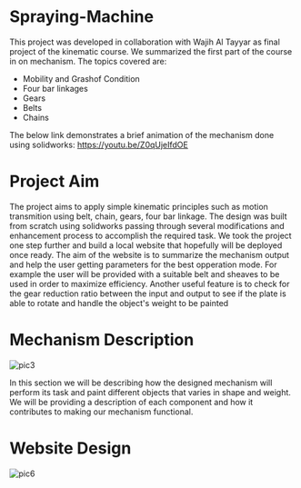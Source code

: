 # Spraying-Machine

This project was developed in collaboration with Wajih Al Tayyar as final project of the kinematic course.
We summarized the first part of the course in on mechanism. The topics covered are:
* Mobility and Grashof Condition
* Four bar linkages
* Gears
* Belts
* Chains

The below link demonstrates a brief animation of the mechanism done using solidworks: https://youtu.be/Z0qUjeIfdOE

# Project Aim
The project aims to apply simple kinematic principles such as motion transmition using belt, chain, gears, four bar linkage.
The design was built from scratch using solidworks passing through several modifications and enhancement process to accomplish the required task.
We took the project one step further and build a local website that hopefully will be deployed once ready. The aim of the website is to summarize the mechanism output and help the user getting parameters for the best opperation mode. For example the user will be provided with a suitable belt and sheaves to be used in order to maximize efficiency. Another useful feature is to check for the gear reduction ratio between the input and output to see if the plate is able to rotate and handle the object's weight to be painted

# Mechanism Description
![pic3](https://github.com/adnanO999/Spraying-Machine/assets/88556508/49537edc-f05f-41af-83bd-ca2638512956)

In this section we will be describing how the designed mechanism will perform its task and paint different objects that varies in shape and weight. We will be providing a description of each component and how it contributes to making our mechanism functional.


# Website Design
![pic6](https://github.com/adnanO999/Spraying-Machine/assets/88556508/845c333a-dd26-40a1-a0d4-be6779210290)



